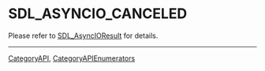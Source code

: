 # SDL_ASYNCIO_CANCELED

Please refer to [SDL_AsyncIOResult](SDL_AsyncIOResult) for details.

----
[CategoryAPI](CategoryAPI), [CategoryAPIEnumerators](CategoryAPIEnumerators)

